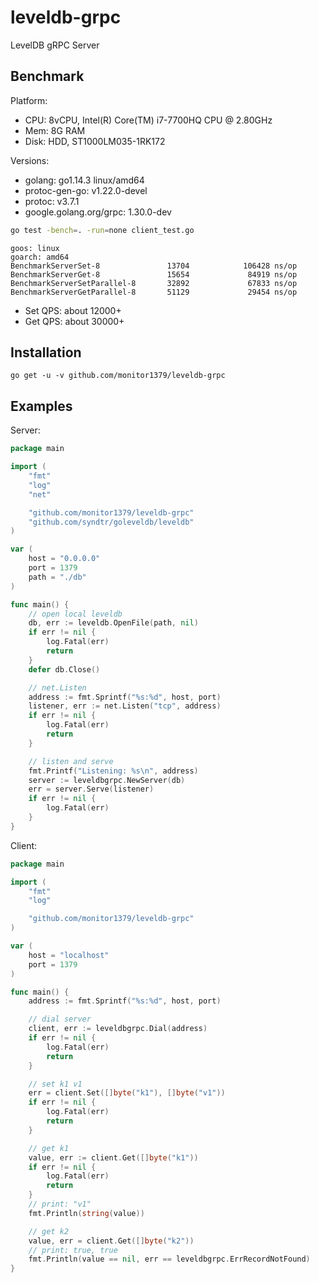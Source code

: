# leveldb-grpc

LevelDB gRPC Server

## Benchmark

Platform:
- CPU: 8vCPU, Intel(R) Core(TM) i7-7700HQ CPU @ 2.80GHz
- Mem: 8G RAM
- Disk: HDD, ST1000LM035-1RK172


Versions:
- golang: go1.14.3 linux/amd64
- protoc-gen-go: v1.22.0-devel
- protoc: v3.7.1
- google.golang.org/grpc: 1.30.0-dev


```bash
go test -bench=. -run=none client_test.go
```

```
goos: linux
goarch: amd64
BenchmarkServerSet-8               13704            106428 ns/op
BenchmarkServerGet-8               15654             84919 ns/op
BenchmarkServerSetParallel-8       32892             67833 ns/op
BenchmarkServerGetParallel-8       51129             29454 ns/op
```

- Set QPS: about 12000+
- Get QPS: about 30000+

## Installation

```
go get -u -v github.com/monitor1379/leveldb-grpc
```

## Examples

Server:
```go
package main

import (
	"fmt"
	"log"
	"net"

	"github.com/monitor1379/leveldb-grpc"
	"github.com/syndtr/goleveldb/leveldb"
)

var (
	host = "0.0.0.0"
	port = 1379
	path = "./db"
)

func main() {
	// open local leveldb
	db, err := leveldb.OpenFile(path, nil)
	if err != nil {
		log.Fatal(err)
		return
	}
	defer db.Close()

	// net.Listen
	address := fmt.Sprintf("%s:%d", host, port)
	listener, err := net.Listen("tcp", address)
	if err != nil {
		log.Fatal(err)
		return
	}

	// listen and serve
	fmt.Printf("Listening: %s\n", address)
	server := leveldbgrpc.NewServer(db)
	err = server.Serve(listener)
	if err != nil {
		log.Fatal(err)
	}
}

```


Client:
```go
package main

import (
	"fmt"
	"log"

	"github.com/monitor1379/leveldb-grpc"
)

var (
	host = "localhost"
	port = 1379
)

func main() {
	address := fmt.Sprintf("%s:%d", host, port)

	// dial server
	client, err := leveldbgrpc.Dial(address)
	if err != nil {
		log.Fatal(err)
		return
	}

	// set k1 v1
	err = client.Set([]byte("k1"), []byte("v1"))
	if err != nil {
		log.Fatal(err)
		return
	}

	// get k1
	value, err := client.Get([]byte("k1"))
	if err != nil {
		log.Fatal(err)
		return
	}
	// print: "v1"
	fmt.Println(string(value))

	// get k2
	value, err = client.Get([]byte("k2"))
	// print: true, true
	fmt.Println(value == nil, err == leveldbgrpc.ErrRecordNotFound)
}

```

